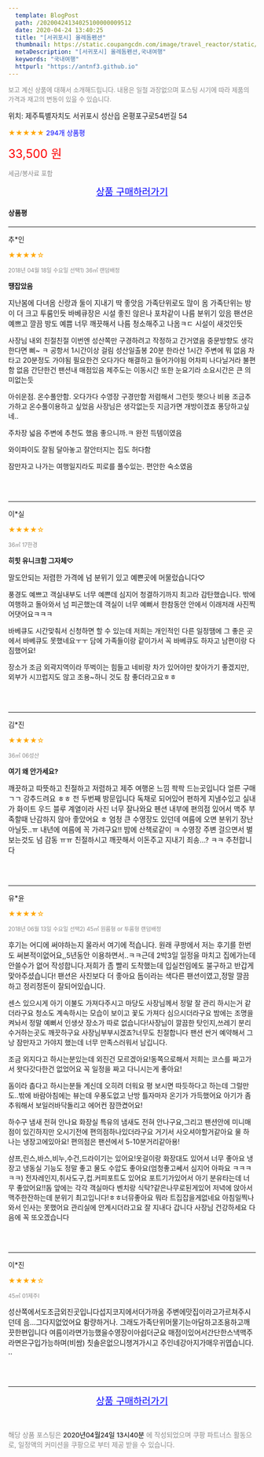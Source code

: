 ```yaml
---
  template: BlogPost
  path: /20200424134025100000009512
  date: 2020-04-24 13:40:25
  title: "[서귀포시] 올레돔펜션"
  thumbnail: https://static.coupangcdn.com/image/travel_reactor/static/booking/image/pension/ddnayo/1b73876e-f44b-4f00-aa05-3d3a29958149.jpg
  metaDescription: "[서귀포시] 올레돔펜션,국내여행"
  keywords: "국내여행"
  httpurl: "https://antnf3.github.io"
---
```

  
<span style="color: #888;font-size:0.8rem">보고 계신 상품에 대해서 소개해드립니다.
내용은 일절 과장없으며 포스팅 시기에 따라 제품의 가격과 재고의 변동이 있을 수 있습니다.</span>
  
<span style="font-size: 0.9rem;">위치: 제주특별자치도 서귀포시 성산읍 온평포구로54번길 54</span>
  
<span style="color: orange;">★★★★★</span> <span style="color: blue;font-size: 0.85rem;">294개 상품평</span>
  
<span style="color: red;font-size: 1.5rem;">33,500 원</span>
  
<span style="color: #888;font-size:0.8rem">세금/봉사료 포함</span>





<p align="center"><a href="http://me2.do/GOxMR3HB" style="font-size: 1.2rem; color: blue;">상품 구매하러가기</a></p>

#### 상품평
  
---
  
추*인
    
<span style="color: orange;">★★★★☆</span>
    
<span style="color: #888;font-size:0.7rem">2018년 04월 18일 수요일 선택1) 36㎡ 랜덤배정</span>
    
<span style="font-size:0.85rem">**땡잡았음**</span>
    
<span style="font-size: 0.9rem;">지난봄에 다녀옴
신랑과 둘이 지내기 딱 좋앗음
가족단위로도 많이 옴
가족단위는 방이 더 크고 투룸인듯
바베큐장은 시설 좋진 않은나
포차같이 나름 분위기 있음
팬션은 예쁘고 깔끔 방도 예쁨
너무 깨끗해서 나름 청소해주고 나옴ㅋㄷ
시설이 새것인듯

사장님 내외 친절친절
이번엔 성산쪽만 구경하려고 작정하고 간거였음
중문방향도 생각한다면 삐~ ㅋ
공항서 1시간이상 걸림
성산일출봉 20분
한라산 1시간
주변에 뭐 없음 차타고 20분정도 가야됨
필요한건 오다가다 해결하고 들어가야됨 어차피 나다닐거라 불편함 없음
간단한건 팬션내 매점있음
제주도는 이동시간 또한 눈요기라 소요시간은 큰 의미없는듯

아쉬운점. 온수풀안함. 오다가다 수영장 구경만함
저렴해서 그런듯 햇으나 비용 조금추가하고 온수풀이용하고 싶었음 
사장님은 생각없는듯
지금가면 개방이겠죠 퐁당하고싶네..

주차장 넓음
주변에 추천도 했음 좋으니까.ㅋ
완전 득템이였음

와이파이도 잘됨 달아놓고 잘안터지는 집도 허다함

잠만자고 나가는 여행일지라도
피로를 풀수있는. 편안한 숙소였음</span>
    
<br>
<br>

---
  
이*실
    
<span style="color: orange;">★★★★☆</span>
    
<span style="color: #888;font-size:0.7rem">36㎡ 17한경</span>
    
<span style="font-size:0.85rem">**히힛 유니크함 그자체♡**</span>
    
<span style="font-size: 0.9rem;">말도안되는 저렴한 가격에 넘 분위기 있고 예쁜곳에 머물렀습니다♡

풍경도 예쁘고 객실내부도 너무 예쁜데 심지어 청결하기까지 최고라 감탄했습니다. 밖에 여행하고 돌아와서 넘 피곤했는데 객실이 너무 예뻐서 한참동안 안에서 이래저래 사진찍어댓어요ㅋㅋㅋ

바베큐도 시간맞춰서 신청하면 할 수 있는데 저희는 개인적인 다른 일정땜에 그 좋은 곳에서 바베큐도 못했네요ㅜㅜ 담에 가족들이랑 같이가서 꼭 바베큐도 하자고 남편이랑 다짐했어요! 

장소가 조금 외곽지역이라 뚜벅이는 힘들고 네비랑 차가 있어야만 찾아가기 좋겠지만, 외부가 시끄럽지도 않고 조용~하니 것도 참 좋더라고요ㅎㅎ</span>
    
<br>
<br>

---
  
김*진
    
<span style="color: orange;">★★★★☆</span>
    
<span style="color: #888;font-size:0.7rem">36㎡ 06성산</span>
    
<span style="font-size:0.85rem">**여기 왜 안가세요?**</span>
    
<span style="font-size: 0.9rem;">깨끗하고 따뜻하고 친절하고 저렴하고 제주 여행온 느낌 팍팍 드는곳입니다
얼른 구매 ㄱㄱ 강추드려요 ㅎㅎ 전 두번째 방문입니다
독채로 되어있어 편하게 지낼수있고 실내가 화이트 우드 블루 계열이라 사진 너무 잘나와요 펜션 내부에 편의점 있어서 맥주 부족할때 난감하지 않아 좋았어요 ㅎ
엄청 큰 수영장도 있던데 여름에 오면 분위기 장난 아닐듯..ㅠ 
내년에 여름에 꼭 가려구요!!
밤에 산책로같이 ㅋ 수영장 주변 걸으면서 별보는것도 넘 감동 ㅠㅠ
친절하시고 깨끗해서 이돈주고 지내기 죄송...? ㅋㅋ 추천합니다</span>
    
<br>
<br>

---
  
유*윤
    
<span style="color: orange;">★★★★☆</span>
    
<span style="color: #888;font-size:0.7rem">2018년 06월 13일 수요일 선택2) 45㎡ 원룸형 or 투룸형 랜덤배정</span>
    

    
<span style="font-size: 0.9rem;">후기는 어디에 써야하는지 몰라서 여기에 적습니다.
원래 쿠팡에서 저는 후기를 한번도 써본적이없어요,,5년동안 이용하면서..ㅋㅋ근데 2박3일 일정을 마치고 집에가는데 안쓸수가 없어 작성합니다.저희가 좀 빨리 도착했는데 입실전임에도 불구하고 반갑게 맞아주셨습니다! 팬션은 사진보다 더 좋아요 돔이라는 색다른 팬션이였고,정말 깔끔하고 정리정돈이 잘되어있습니다.

센스 있으시게 아기 이불도 가져다주시고 마당도 사장님께서 정말 잘 관리 하시는거 같더라구요 청소도 계속하시는 모습이 보이고 꽃도 가져다 심으시더라구요 밤에는 조명을 켜놔서 정말 예뻐서 인생샷 장소가 따로 없습니다!사장님이 깔끔한 탓인지,쓰레기 분리수거하는곳도 깨끗하구요 사장님부부시겠죠?너무도 친절합니다 팬션 싼거 예약해서 그낭 잠만자고 가야지 했는데 너무 만족스러워서 남깁니다.

조금 외지다고 하시는분있는데 외진건 모르겠아요!동쪽으로해서 저희는 코스를 짜고가서 왓다갓다한건 없었어요 꼭 일정을 짜고 다니시는게 좋아요!

돔이라 춥다고 하시는분들 계신데 오히려 더워요 평 보시면 따듯하다고 하는데 그럴만도..밖에 바람아침에는 뷰는데 우풍도없고 난방 틀자마자 온기가 가득했어요 아기가 좀 추워해서 보일러바닥돌리고 에어컨 잠깐켰어요!

하수구 냄새 전혀 안나요 화장실 특유의 냄새도 전혀 안나구요,그리고 팬션안에 미니매점이 있긴하지만 오시기전에 편의점하나있더라구요 거기서 사오셔야할거같아요 물 하나는 냉장고에있아요!
편의점은 팬션에서 5-10분거리같아용!


샴프,린스,바스,비누,수건,드라이기는 있어요!옷걸이랑 화장대도 있어서 너무 좋아요 냉장고 냉동실 기능도 정말 좋고 물도 수압도 좋아요(엄청좋고쎄서 심지어 아파요 ㅋㅋㅋㅋㅋ)
전자레인지,취사도구,컵.커피포트도 있어요 포트기가있어서 아기 분유타는데 너무 좋았어요!!돔 앞에는 각각 객실마다 벤치랑 식탁?같은나무로된게있어 저녁에 앉아서 맥주한잔하는데 분위기 최고입니다!ㅎㅎ너뮤좋아요 뭐라 트집잡을게없네요 아침일찍나와서 인사는 못했어요 관리실에 안계시더라고요 잘 지내다 갑니다 사장님 건강하세요 다음에 꼭 또오겠습니다</span>
    
<br>
<br>

---
  
이*진
    
<span style="color: orange;">★★★★☆</span>
    
<span style="color: #888;font-size:0.7rem">45㎡ 01제주I</span>
    

    
<span style="font-size: 0.9rem;">성산쪽에서도조금외진곳입니다섭지코지에서더가까움
주변에맛집이라고가르쳐주시던데
음...그다지없었어요
황량하거나. 
그래도가족단위머물기는아담하고조용하고깨끗한편입니다
여름이라면가능했을수영장이아쉽더군요
매점이있어서간단한스낵맥주라면은구입가능하며(비쌈)
칫솔은없으니챙겨가시고
주인네강아지가매우귀엽습니다. ..</span>
    
<br>
<br>


  
---
  
<p align="center"><a href="http://me2.do/GOxMR3HB" style="font-size: 1.2rem; color: blue;">상품 구매하러가기</a></p>
  
<br>
  
<span style="font-size: 0.85rem; color: #888;">해당 상품 포스팅은 <span style="color: #000;"> 2020년04월24일 13시40분 </span> 에 작성되었으며 쿠팡 파트너스 활동으로, 일정액의 커미션을 쿠팡으로 부터 제공 받을 수 있습니다.</span>